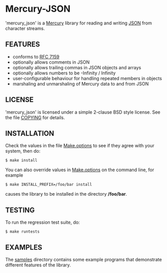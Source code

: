 # Mercury-JSON

'mercury_json' is a [Mercury](http://www.mercurylang.org) library for reading
and writing [JSON](http://www.json.org) from character streams.


## FEATURES

* conforms to [RFC 7159](http://www.rfc-editor.org/rfc/rfc7159.txt)
* optionally allows comments in JSON
* optionally allows trailing commas in JSON objects and arrays
* optionally allows numbers to be -Infinity / Infinity
* user-configurable behaviour for handling repeated members in objects
* marshaling and unmarshaling of Mercury data to and from JSON


## LICENSE

'mercury_json' is licensed under a simple 2-clause BSD style license.  See the
file [COPYING](COPYING) for details.


## INSTALLATION

Check the values in the file [Make.options](Make.options) to see if they agree
with your system, then do:

    $ make install


You can also override values in [Make.options](Make.options) on the command
line, for example

    $ make INSTALL_PREFIX=/foo/bar install

causes the library to be installed in the directory **/foo/bar**.


## TESTING

To run the regression test suite, do:

    $ make runtests

## EXAMPLES

The [samples](samples) directory contains some example programs that
demonstrate different features of the library.

